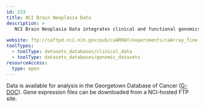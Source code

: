 ```yaml
---
id: 233
title: NCI Brain Neoplasia Data
description: >
   NCI Brain Neoplasia Data integrates clinical and functional genomics data from clinical trials involving brain tumor patients and provides the ability to perform *ad hoc* querying, reporting, and analysis across multiple data domains, including gene expression, gene copy number, and clinical data.  
  
website: ftp://caftpd.nci.nih.gov/pub/caARRAY/experiments/caArray_fine-00037/
toolTypes:
  - toolType: datasets_databases/clinical_data
  - toolType: datasets_databases/genomic_datasets 
resourceAccess:
  type: open
---
```

Data is available for analysis in the Georgetown Database of Cancer ([G-DOC](https://gdoc.georgetown.edu/gdoc/)).
Gene expression files can be downloaded from a NCI-hosted FTP site.